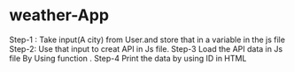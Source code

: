 # weather-App
Step-1 : Take input(A city) from User.and store that in a variable in the js file
Step-2: Use that input to creat API in Js file.
Step-3 Load the API data in Js file By Using function .
Step-4 Print the data by using ID in HTML
